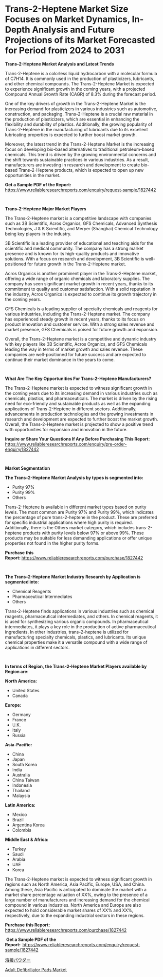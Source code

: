 <p><h1>Trans-2-Heptene Market Size Focuses on Market Dynamics, In-Depth Analysis and Future Projections of its Market Forecasted for Period from 2024 to 2031</h1></p><p><strong>Trans-2-Heptene Market Analysis and Latest Trends</strong></p>
<p><p>Trans-2-Heptene is a colorless liquid hydrocarbon with a molecular formula of C7H14. It is commonly used in the production of plasticizers, lubricants, and other chemical compounds. The Trans-2-Heptene Market is expected to experience significant growth in the coming years, with a projected Compound Annual Growth Rate (CAGR) of 8.3% during the forecast period.</p><p>One of the key drivers of growth in the Trans-2-Heptene Market is the increasing demand for plasticizers in various industries such as automotive, construction, and packaging. Trans-2-Heptene is a crucial raw material in the production of plasticizers, which are essential in enhancing the flexibility and durability of plastics. Additionally, the growing popularity of Trans-2-Heptene in the manufacturing of lubricants due to its excellent lubricating properties is expected to further boost market growth.</p><p>Moreover, the latest trend in the Trans-2-Heptene Market is the increasing focus on developing bio-based alternatives to traditional petroleum-based chemicals. This trend is driven by the growing environmental concerns and the shift towards sustainable practices in various industries. As a result, manufacturers are investing in research and development to create bio-based Trans-2-Heptene products, which is expected to open up new opportunities in the market.</p></p>
<p><strong>Get a Sample PDF of the Report:&nbsp;</strong> <a href="https://www.reliableresearchreports.com/enquiry/request-sample/1827442">https://www.reliableresearchreports.com/enquiry/request-sample/1827442</a></p>
<p>&nbsp;</p>
<p><strong>Trans-2-Heptene Major Market Players</strong></p>
<p><p>The Trans-2-Heptene market is a competitive landscape with companies such as 3B Scientific, Acros Organics, GFS Chemicals, Advanced Synthesis Technologies, J & K Scientific, and Meryer (Shanghai) Chemical Technology being key players in the industry.</p><p>3B Scientific is a leading provider of educational and teaching aids for the scientific and medical community. The company has a strong market presence and is known for its high-quality products and innovative solutions. With a focus on research and development, 3B Scientific is well-positioned for future growth in the Trans-2-Heptene market.</p><p>Acros Organics is another prominent player in the Trans-2-Heptene market, offering a wide range of organic chemicals and laboratory supplies. The company has seen significant market growth in recent years, thanks to its commitment to quality and customer satisfaction. With a solid reputation in the industry, Acros Organics is expected to continue its growth trajectory in the coming years.</p><p>GFS Chemicals is a leading supplier of specialty chemicals and reagents for various industries, including the Trans-2-Heptene market. The company has experienced steady growth in recent years, thanks to its focus on product innovation and customer service. With a strong sales revenue and market presence, GFS Chemicals is poised for future growth and expansion.</p><p>Overall, the Trans-2-Heptene market is a competitive and dynamic industry with key players like 3B Scientific, Acros Organics, and GFS Chemicals leading the way in terms of market growth and sales revenue. These companies are well-positioned for future success and are expected to continue their market dominance in the years to come.</p></p>
<p>&nbsp;</p>
<p><strong>What Are The Key Opportunities For Trans-2-Heptene Manufacturers?</strong></p>
<p><p>The Trans-2-Heptene market is expected to witness significant growth in the coming years due to its increasing demand in various industries such as chemicals, plastics, and pharmaceuticals. The market is driven by the rising need for eco-friendly and sustainable products as well as the expanding applications of Trans-2-Heptene in different sectors. Additionally, advancements in production technologies and the growing investments in research and development are expected to further boost the market growth. Overall, the Trans-2-Heptene market is projected to show a positive trend with opportunities for expansion and innovation in the future.</p></p>
<p><strong>Inquire or Share Your Questions If Any Before Purchasing This Report:</strong> <a href="https://www.reliableresearchreports.com/enquiry/pre-order-enquiry/1827442">https://www.reliableresearchreports.com/enquiry/pre-order-enquiry/1827442</a></p>
<p>&nbsp;</p>
<p><strong>Market Segmentation</strong></p>
<p><strong>The Trans-2-Heptene Market Analysis by types is segmented into:</strong></p>
<p><ul><li>Purity 97%</li><li>Purity 99%</li><li>Others</li></ul></p>
<p><p>Trans-2-Heptene is available in different market types based on purity levels. The most common are Purity 97% and Purity 99%, which indicates the percentage of pure trans-2-heptene in the product. These are preferred for specific industrial applications where high purity is required. Additionally, there is the Others market category, which includes trans-2-heptene products with purity levels below 97% or above 99%. These products may be suitable for less demanding applications or offer unique properties not found in the higher purity forms.</p></p>
<p><strong>Purchase this Report:&nbsp;</strong><a href="https://www.reliableresearchreports.com/purchase/1827442">https://www.reliableresearchreports.com/purchase/1827442</a></p>
<p>&nbsp;</p>
<p><strong>The Trans-2-Heptene Market Industry Research by Application is segmented into:</strong></p>
<p><ul><li>Chemical Reagents</li><li>Pharmaceutical Intermediates</li><li>Others</li></ul></p>
<p><p>Trans-2-Heptene finds applications in various industries such as chemical reagents, pharmaceutical intermediates, and others. In chemical reagents, it is used for synthesizing various organic compounds. In pharmaceutical intermediates, it plays a key role in the production of active pharmaceutical ingredients. In other industries, trans-2-heptene is utilized for manufacturing specialty chemicals, plastics, and lubricants. Its unique chemical properties make it a versatile compound with a wide range of applications in different sectors.</p></p>
<p>&nbsp;</p>
<p><strong>In terms of Region, the Trans-2-Heptene Market Players available by Region are:</strong></p>
<p>
    <p> <strong> North America: </strong>
        <ul>
            <li>United States</li>
            <li>Canada</li>
        </ul>
        </p> 
    <p> <strong> Europe: </strong>
        <ul>
            <li>Germany</li>
            <li>France</li>
            <li>U.K.</li>
            <li>Italy</li>
            <li>Russia</li>
        </ul>
        </p> 
    <p> <strong> Asia-Pacific: </strong>
        <ul>
            <li>China</li>
            <li>Japan</li>
            <li>South Korea</li>
            <li>India</li>
            <li>Australia</li>
            <li>China Taiwan</li>
            <li>Indonesia</li>
            <li>Thailand</li>
            <li>Malaysia</li>
        </ul>
        </p> 
    <p> <strong> Latin America: </strong>
        <ul>
            <li>Mexico</li>
            <li>Brazil</li>
            <li>Argentina Korea</li>
            <li>Colombia</li>
        </ul>
        </p> 
    <p> <strong> Middle East & Africa: </strong>
        <ul>
            <li>Turkey</li>
            <li>Saudi</li>
            <li>Arabia</li>
            <li>UAE</li>
            <li>Korea</li>
        </ul>
    </p>
    </p>
<p><p>The Trans-2-Heptene market is expected to witness significant growth in regions such as North America, Asia Pacific, Europe, USA, and China. Among these, Asia Pacific is anticipated to dominate the market with a market share percentage valuation of XX%, owing to the presence of a large number of manufacturers and increasing demand for the chemical compound in various industries. North America and Europe are also expected to hold considerable market shares of XX% and XX%, respectively, due to the expanding industrial sectors in these regions.</p></p>
<p><strong>Purchase this Report: </strong><a href="https://www.reliableresearchreports.com/purchase/1827442">https://www.reliableresearchreports.com/purchase/1827442</a></p>
<p>&nbsp;<strong>Get a Sample PDF of the Report:&nbsp;&nbsp;</strong><a href="https://www.reliableresearchreports.com/enquiry/request-sample/1827442">https://www.reliableresearchreports.com/enquiry/request-sample/1827442</a></p>
<p><strong></strong></p>
<p><p><a href="https://medium.com/@munroco657/%E6%BA%B6%E6%8E%A5%E7%B2%89%E6%9C%AB%E5%B8%82%E5%A0%B4-2031%E5%B9%B4%E3%81%BE%E3%81%A7%E3%81%AE%E3%83%88%E3%83%AC%E3%83%B3%E3%83%89-%E4%BA%88%E6%B8%AC-%E7%AB%B6%E4%BA%89%E5%88%86%E6%9E%90-e4baf6d8b286">溶接パウダー</a></p><p><a href="https://chivalrous-flock-a86.notion.site/Adult-Defibrillator-Pads-Market-A-Comprehensive-Report-of-its-Market-Share-Growth-Trends-2024-2-0b63553ba90f4a0ebece08c96b1eee98">Adult Defibrillator Pads Market</a></p></p>